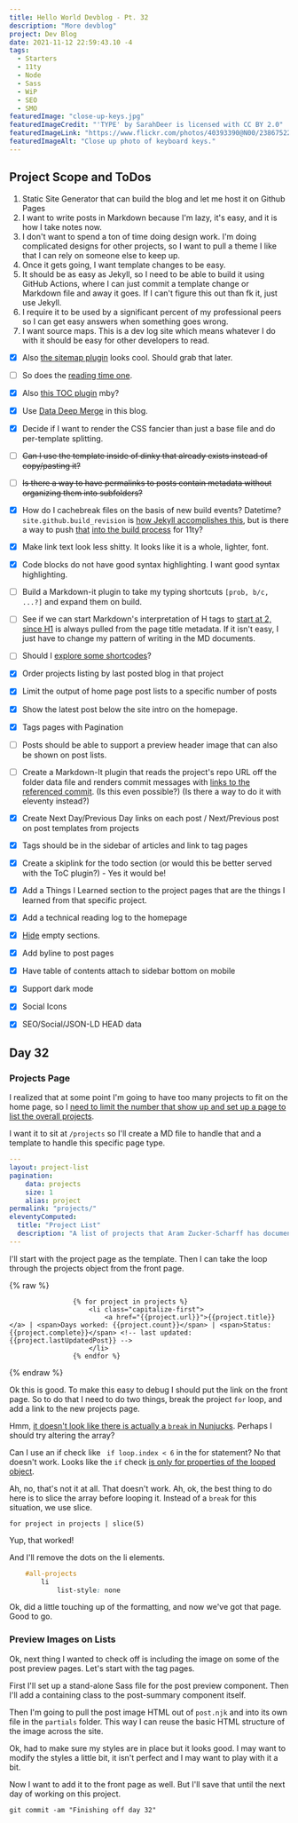 ```yaml
---
title: Hello World Devblog - Pt. 32
description: "More devblog"
project: Dev Blog
date: 2021-11-12 22:59:43.10 -4
tags:
  - Starters
  - 11ty
  - Node
  - Sass
  - WiP
  - SEO
  - SMO
featuredImage: "close-up-keys.jpg"
featuredImageCredit: "'TYPE' by SarahDeer is licensed with CC BY 2.0"
featuredImageLink: "https://www.flickr.com/photos/40393390@N00/2386752252"
featuredImageAlt: "Close up photo of keyboard keys."
---
```


## Project Scope and ToDos

1. Static Site Generator that can build the blog and let me host it on Github Pages
2. I want to write posts in Markdown because I'm lazy, it's easy, and it is how I take notes now.
3. I don't want to spend a ton of time doing design work. I'm doing complicated designs for other projects, so I want to pull a theme I like that I can rely on someone else to keep up.
4. Once it gets going, I want template changes to be easy.
5. It should be as easy as Jekyll, so I need to be able to build it using GitHub Actions, where I can just commit a template change or Markdown file and away it goes. If I can't figure this out than fk it, just use Jekyll.
6. I require it to be used by a significant percent of my professional peers so I can get easy answers when something goes wrong.
7. I want source maps. This is a dev log site which means whatever I do with it should be easy for other developers to read.

- [x] Also [the sitemap plugin](https://www.npmjs.com/package/@quasibit/eleventy-plugin-sitemap) looks cool. Should grab that later.

- [ ] So does the [reading time one](https://www.npmjs.com/package/eleventy-plugin-reading-time).

- [x] Also [this TOC plugin](https://github.com/jdsteinbach/eleventy-plugin-toc/) mby?

- [x] Use [Data Deep Merge](https://www.11ty.dev/docs/data-deep-merge/) in this blog.

- [x] Decide if I want to render the CSS fancier than just a base file and do per-template splitting.

<s>

- [ ] Can I use the template inside of dinky that already exists instead of copy/pasting it?

</s>

<s>

- [ ] Is there a way to have permalinks to posts contain metadata without organizing them into subfolders?

</s>

- [x] How do I cachebreak files on the basis of new build events? Datetime? `site.github.build_revision` is [how Jekyll accomplishes this](https://github.com/jekyll/github-metadata/blob/master/docs/site.github.md), but is there a way to push [that](https://docs.github.com/en/actions/reference/context-and-expression-syntax-for-github-actions#github-context) [into the build process](https://stackoverflow.com/questions/54310050/how-to-version-build-artifacts-using-github-actions) for 11ty?

- [x] Make link text look less shitty. It looks like it is a whole, lighter, font.

- [x] Code blocks do not have good syntax highlighting. I want good syntax highlighting.

- [ ] Build a Markdown-it plugin to take my typing shortcuts `[prob, b/c, ...?]` and expand them on build.

- [ ] See if we can start Markdown's interpretation of H tags to [start at 2, since H1](https://developer.mozilla.org/en-US/docs/Web/HTML/Element/Heading_Elements#multiple_h1) is always pulled from the page title metadata. If it isn't easy, I just have to change my pattern of writing in the MD documents.

- [ ] Should I [explore some shortcodes](https://www.madebymike.com.au/writing/11ty-filters-data-shortcodes/)?

- [x] Order projects listing by last posted blog in that project

- [x] Limit the output of home page post lists to a specific number of posts

- [x] Show the latest post below the site intro on the homepage.

- [x] Tags pages with Pagination

- [ ] Posts should be able to support a preview header image that can also be shown on post lists.

- [ ] Create a Markdown-It plugin that reads the project's repo URL off the folder data file and renders commit messages with [links to the referenced commit](https://stackoverflow.com/questions/15919635/on-github-api-what-is-the-best-way-to-get-the-last-commit-message-associated-w). (Is this even possible?) (Is there a way to do it with eleventy instead?)

- [x] Create Next Day/Previous Day links on each post / Next/Previous post on post templates from projects

- [x] Tags should be in the sidebar of articles and link to tag pages

- [x] Create a skiplink for the todo section (or would this be better served with the ToC plugin?) - Yes it would be!

- [x] Add a Things I Learned section to the project pages that are the things I learned from that specific project.

- [x] Add a technical reading log to the homepage

- [x] [Hide](https://developer.mozilla.org/en-US/docs/Web/CSS/:empty) empty sections.

- [x] Add byline to post pages

- [x] Have table of contents attach to sidebar bottom on mobile

- [x] Support dark mode

- [x] Social Icons

- [x] SEO/Social/JSON-LD HEAD data

## Day 32

### Projects Page

I realized that at some point I'm going to have too many projects to fit on the home page, so I [need to limit the number that show up and set up a page to list the overall projects](https://github.com/AramZS/devblog/issues/4).

I want it to sit at `/projects` so I'll create a MD file to handle that and a template to handle this specific page type.

```yaml
---
layout: project-list
pagination:
    data: projects
    size: 1
    alias: project
permalink: "projects/"
eleventyComputed:
  title: "Project List"
  description: "A list of projects that Aram Zucker-Scharff has documented working on."
---
```

I'll start with the project page as the template. Then I can take the loop through the projects object from the front page.

{% raw %}
```liquid
				{% for project in projects %}
					<li class="capitalize-first">
						<a href="{{project.url}}">{{project.title}}</a> | <span>Days worked: {{project.count}}</span> | <span>Status: {{project.complete}}</span> <!-- last updated:  {{project.lastUpdatedPost}} -->
					</li>
				{% endfor %}
```
{% endraw %}

Ok this is good. To make this easy to debug I should put the link on the front page. So to do that I need to do two things, break the project `for` loop, and add a link to the new projects page.

Hmm, [it doesn't look like there is actually a `break` in Nunjucks](https://github.com/mozilla/nunjucks/issues/296). Perhaps I should try altering the array?

Can I use an if check like ` if loop.index < 6` in the for statement? No that doesn't work. Looks like the `if` check [is only for properties of the looped object](https://stackoverflow.com/questions/22150273/how-can-i-break-a-for-loop-in-jinja2).

Ah, no, that's not it at all. That doesn't work. Ah, ok, the best thing to do here is to slice the array before looping it. Instead of a `break` for this situation, we use slice.

`for project in projects | slice(5)`

Yup, that worked!

And I'll remove the dots on the li elements.

```css
    #all-projects
        li
            list-style: none
```

Ok, did a little touching up of the formatting, and now we've got that page. Good to go.

### Preview Images on Lists

Ok, next thing I wanted to check off is including the image on some of the post preview pages. Let's start with the tag pages.

First I'll set up a stand-alone Sass file for the post preview component. Then I'll add a containing class to the post-summary component itself.

Then I'm going to pull the post image HTML out of `post.njk` and into its own file in the `partials` folder. This way I can reuse the basic HTML structure of the image across the site.

Ok, had to make sure my styles are in place but it looks good. I may want to modify the styles a little bit, it isn't perfect and I may want to play with it a bit.

Now I want to add it to the front page as well. But I'll save that until the next day of working on this project.

`git commit -am "Finishing off day 32"`


